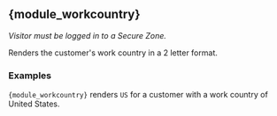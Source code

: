 ## {module_workcountry}

*Visitor must be logged in to a Secure Zone.*

Renders the customer's work country in a 2 letter format.

### Examples

`{module_workcountry}` renders `US` for a customer with a work country of United States.
